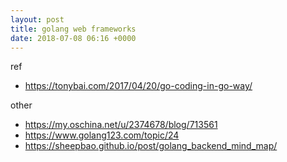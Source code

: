 ```yaml
---
layout: post
title: golang web frameworks
date: 2018-07-08 06:16 +0000
---
```



ref
* https://tonybai.com/2017/04/20/go-coding-in-go-way/


other
* https://my.oschina.net/u/2374678/blog/713561
* https://www.golang123.com/topic/24
* https://sheepbao.github.io/post/golang_backend_mind_map/
